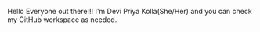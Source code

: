 Hello Everyone out there!!!
I'm Devi Priya Kolla(She/Her) and you can check my GitHub workspace as needed.
